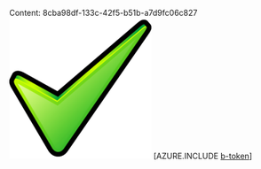 Content: 8cba98df-133c-42f5-b51b-a7d9fc06c827![image](d915c212-e042-4911-acb1-049d99d5aa88.png)
[AZURE.INCLUDE [b-token](cc403501-585c-40ef-96e9-7a7a22ef2cb7.md)]
